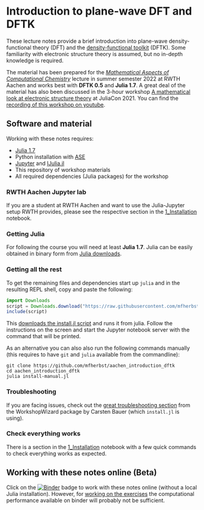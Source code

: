 # Introduction to plane-wave DFT and DFTK

These lecture notes provide a brief introduction
into plane-wave density-functional theory (DFT)
and the [density-functional toolkit](https://dftk.org) (DFTK).
Some familiarity with electronic structure theory
is assumed, but no in-depth knowledge is required.

The material has been prepared for the
[*Mathematical Aspects of Computational Chemistry*](http://www.acom.rwth-aachen.de/3teaching/0classes/mathchem)
lecture in summer semester 2022 at RWTH Aachen
and works best with **DFTK 0.5** and **Julia 1.7**.
A great deal of the material has also been discussed
in the 3-hour workshop
[A mathematical look at electronic structure theory](https://michael-herbst.com/teaching/2021-juliacon-workshop-dftk/) at JuliaCon 2021.
You can find the [recording of this workshop on youtube](https://www.youtube.com/watch?v=HvpPMWVm8aw).

## Software and material
Working with these notes requires:
- [Julia 1.7](https://julialang.org/downloads/)
- Python installation with [ASE](https://wiki.fysik.dtu.dk/ase/)
- [Jupyter](https://jupyter.org/) and [IJulia.jl](https://github.com/JuliaLang/IJulia.jl)
- This repository of workshop materials
- All required dependencies (Julia packages) for the workshop

### RWTH Aachen Jupyter lab
If you are a student at RWTH Aachen and want to use the Julia-Jupyter setup
RWTH provides, please see the respective section in the
[1_Installation](1_Installation.ipynb) notebook.

### Getting Julia
For following the course you will need at least **Julia 1.7**.
Julia can be easily obtained in binary form from [Julia downloads](https://julialang.org/downloads/).

### Getting all the rest
To get the remaining files and dependencies
start up `julia` and in the resulting REPL shell,
copy and paste the following:

```julia
import Downloads
script = Downloads.download("https://raw.githubusercontent.com/mfherbst/aachen_introduction_dftk/master/install.jl")
include(script)
```
This [downloads the install.jl script](https://raw.githubusercontent.com/mfherbst/aachen_introduction_dftk/master/install.jl)
and runs it from julia.
Follow the instructions on the screen and start the Jupyter notebook server
with the command that will be printed.

As an alternative you can also also run the following commands manually
(this requires to have `git` and `julia` available from the commandline):
```
git clone https://github.com/mfherbst/aachen_introduction_dftk
cd aachen_introduction_dftk
julia install-manual.jl
```

### Troubleshooting
If you are facing issues, check out
the [great troubleshooting section](https://carstenbauer.github.io/WorkshopWizard.jl/dev/troubleshooting/)
from the WorkshopWizard package by Carsten Bauer (which `install.jl` is using).

### Check everything works
There is a section in the [1_Installation](1_Installation.ipynb) notebook
with a few quick commands to check everything works as expected.

## Working with these notes online (Beta)
Click on the [![Binder](https://mybinder.org/badge_logo.svg)][binder-url]
badge to work with these notes online (without a local Julia installation).
However, for [working on the exercises](https://nbviewer.jupyter.org/github/mfherbst/aachen_introduction_dftk/blob/master/7_Exercises.ipynb)
the computational performance available on binder will probably not be sufficient.

[binder-url]: https://mybinder.org/v2/gh/mfherbst/aachen_introduction_dftk/master
